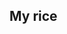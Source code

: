 <!-- use this template if you are submitting a rice. -->
<!-- PELASE DELETE THE FOLLOWING LINE BELOW IF YOU ARE NOT DOING A RICE -->
<!-- automation:labels:rice -->


<!-- replace my rice with what you want to call your rice. -->
## My rice




<!-- todo -->